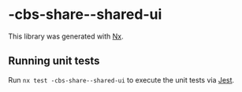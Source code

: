 # -cbs-share--shared-ui

This library was generated with [Nx](https://nx.dev).

## Running unit tests

Run `nx test -cbs-share--shared-ui` to execute the unit tests via [Jest](https://jestjs.io).
